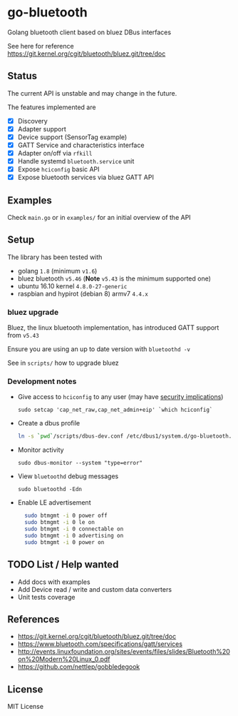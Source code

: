 # go-bluetooth

Golang bluetooth client based on bluez DBus interfaces

See here for reference https://git.kernel.org/cgit/bluetooth/bluez.git/tree/doc

## Status

The current API is unstable and may change in the future.

The features implemented are

- [x] Discovery
- [x] Adapter support
- [x] Device support (SensorTag example)
- [x] GATT Service and characteristics interface
- [x] Adapter on/off via `rfkill`
- [x] Handle systemd `bluetooth.service` unit
- [x] Expose `hciconfig` basic API
- [x] Expose bluetooth services via bluez GATT API

## Examples

Check `main.go` or in `examples/` for an initial overview of the API

## Setup

The library has been tested with

- golang `1.8` (minimum `v1.6`)
- bluez bluetooth `v5.46` (**Note** `v5.43` is the minimum supported one)
- ubuntu 16.10 kernel `4.8.0-27-generic`
- raspbian and hypirot (debian 8) armv7 `4.4.x`  

### bluez upgrade

Bluez, the linux bluetooth implementation, has introduced GATT support from `v5.43`

Ensure you are using an up to date version with `bluetoothd -v`

See in `scripts/` how to upgrade bluez

### Development notes

-   Give access to `hciconfig` to any user (may have [security implications](https://www.insecure.ws/linux/getcap_setcap.html))

    ```
    sudo setcap 'cap_net_raw,cap_net_admin+eip' `which hciconfig`
    ```
- Create a dbus profile

    ```sh
    ln -s `pwd`/scripts/dbus-dev.conf /etc/dbus1/system.d/go-bluetooth.config
    ```
- Monitor activity

    `sudo dbus-monitor --system "type=error"`

- View `bluetoothd` debug messages

    `sudo bluetoothd -Edn`

- Enable LE advertisement

  ```bash
    sudo btmgmt -i 0 power off
    sudo btmgmt -i 0 le on
    sudo btmgmt -i 0 connectable on
    sudo btmgmt -i 0 advertising on
    sudo btmgmt -i 0 power on
  ```

## TODO List / Help wanted

-   Add docs with examples
-   Add Device read / write and custom data converters
-   Unit tests coverage

## References

- https://git.kernel.org/cgit/bluetooth/bluez.git/tree/doc
- https://www.bluetooth.com/specifications/gatt/services
- http://events.linuxfoundation.org/sites/events/files/slides/Bluetooth%20on%20Modern%20Linux_0.pdf
- https://github.com/nettlep/gobbledegook

## License

MIT License
